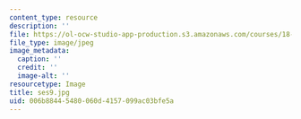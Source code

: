 ```yaml
---
content_type: resource
description: ''
file: https://ol-ocw-studio-app-production.s3.amazonaws.com/courses/18-s097-applied-category-theory-january-iap-2019/006b88445480060d4157099ac03bfe5a_ses9.jpg
file_type: image/jpeg
image_metadata:
  caption: ''
  credit: ''
  image-alt: ''
resourcetype: Image
title: ses9.jpg
uid: 006b8844-5480-060d-4157-099ac03bfe5a
---
```

